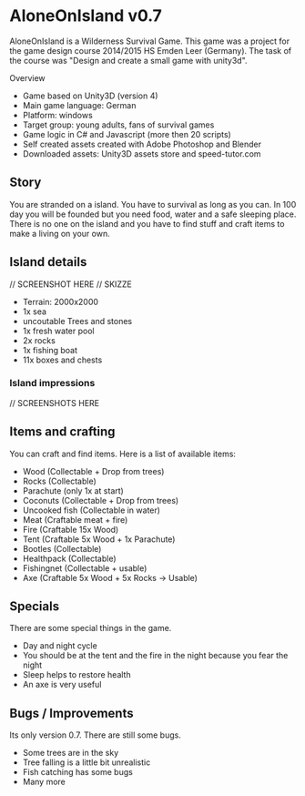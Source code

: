 # AloneOnIsland v0.7
AloneOnIsland is a Wilderness Survival Game. This game was a project for the game design course 2014/2015 HS Emden Leer (Germany). 
The task of the course was "Design and create a small game with unity3d". 

Overview
+ Game based on Unity3D (version 4)
+ Main game language: German
+ Platform: windows
+ Target group: young adults, fans of survival games
+ Game logic in C# and Javascript (more then 20 scripts)
+ Self created assets created with Adobe Photoshop and Blender
+ Downloaded assets: Unity3D assets store and speed-tutor.com

## Story
You are stranded on a island. 
You have to survival as long as you can. In 100 day you will be founded but you need food, water and a safe sleeping place.
There is no one on the island and you have to find stuff and craft items to make a living on your own.

## Island details
// SCREENSHOT HERE 
// SKIZZE

+ Terrain: 2000x2000
+ 1x sea
+ uncoutable Trees and stones
+ 1x fresh water pool
+ 2x rocks
+ 1x fishing boat
+ 11x boxes and chests

### Island impressions
// SCREENSHOTS HERE

## Items and crafting 
You can craft and find items. Here is a list of available items:

+ Wood (Collectable + Drop from trees)
+ Rocks (Collectable)
+ Parachute (only 1x at start)
+ Coconuts (Collectable + Drop from trees)
+ Uncooked fish (Collectable in water)
+ Meat (Craftable meat + fire)
+ Fire (Craftable 15x Wood)
+ Tent (Craftable 5x Wood + 1x Parachute)
+ Bootles (Collectable)
+ Healthpack (Collectable)
+ Fishingnet (Collectable + usable)
+ Axe (Craftable 5x Wood + 5x Rocks -> Usable)

## Specials
There are some special things in the game.

+ Day and night cycle
+ You should be at the tent and the fire in the night because you fear the night
+ Sleep helps to restore health
+ An axe is very useful

## Bugs / Improvements
Its only version 0.7. There are still some bugs.

+ Some trees are in the sky
+ Tree falling is a little bit unrealistic
+ Fish catching has some bugs
+ Many more
